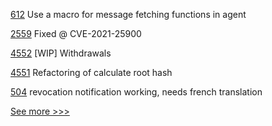 
[612](https://github.com/hyperledger/aries-vcx/pull/612) Use a macro for message fetching functions in agent

[2559](https://github.com/hyperledger/indy-sdk/pull/2559) Fixed @ CVE-2021-25900

[4552](https://github.com/hyperledger/besu/pull/4552) [WIP] Withdrawals 

[4551](https://github.com/hyperledger/besu/pull/4551) Refactoring of calculate root hash

[504](https://github.com/hyperledger/aries-mobile-agent-react-native/pull/504) revocation notification working, needs french translation


[See more >>>](https://start-here.hyperledger.org/pull-requests)
